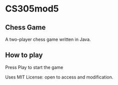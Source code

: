 # CS305mod5
## Chess Game
A two-player chess game written in Java.  

## How to play
Press Play to start the game

Uses MIT License: open to access and modification.
